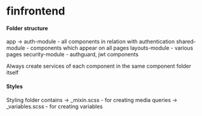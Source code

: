 # finfrontend

#### Folder structure

app -> 
  auth-module - all components in relation with authentication
  shared-module - components which appear on all pages
  layouts-module - various pages
  security-module - authguard, jwt components
  
Always create services of each component in the same component folder itself

#### Styles

Styling folder contains -> _mixin.scss - for creating media queries
                        -> _variables.scss - for creating variables
